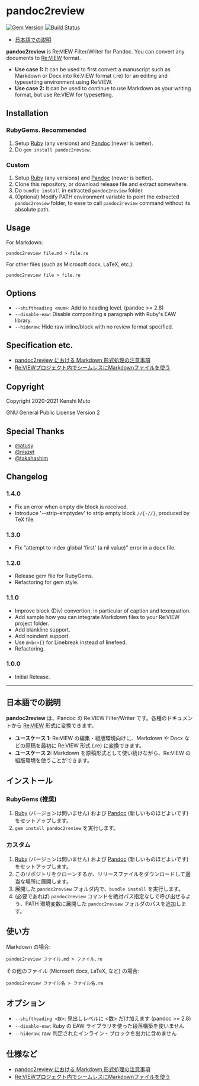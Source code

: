 # pandoc2review

[![Gem Version](https://badge.fury.io/rb/pandoc2review.svg)](https://badge.fury.io/rb/pandoc2review)
[![Build Status](https://github.com/kmuto/pandoc2review/workflows/Pandoc/badge.svg)](https://github.com/kmuto/pandoc2review/actions)

- [日本語での説明](#日本語での説明)

**pandoc2review** is Re:VIEW Filter/Writer for Pandoc. You can convert any documents to [Re:VIEW](https://reviewml.org/) format.

- **Use case 1:** It can be used to first convert a manuscript such as Markdown or Docx into Re:VIEW format (.re) for an editing and typesetting environment using Re:VIEW.
- **Use case 2:** It can be used to continue to use Markdown as your writing format, but use Re:VIEW for typesetting.

## Installation

### RubyGems. Recommended
1. Setup [Ruby](https://www.ruby-lang.org/) (any versions) and [Pandoc](https://pandoc.org/) (newer is better).
2. Do `gem install pandoc2review`.

### Custom
1. Setup [Ruby](https://www.ruby-lang.org/) (any versions) and [Pandoc](https://pandoc.org/) (newer is better).
2. Clone this repository, or download release file and extract somewhere.
3. Do `bundle install` in extracted `pandoc2review` folder.
4. (Optional) Modify PATH environment variable to point the extracted `pandoc2review` folder, to ease to call `pandoc2review` command without its absolute path.

## Usage

For Markdown:

```
pandoc2review file.md > file.re
```

For other files (such as Microsoft docx, LaTeX, etc.):

```
pandoc2review file > file.re
```

## Options
- `--shiftheading <num>`: Add <num> to heading level. (pandoc >= 2.8)
- `--disable-eaw`: Disable compositing a paragraph with Ruby's EAW library.
- `--hideraw`: Hide raw inline/block with no review format specified.

## Specification etc.
- [pandoc2review における Markdown 形式処理の注意事項](markdown-format.ja.md)
- [Re:VIEWプロジェクト内でシームレスにMarkdownファイルを使う](samples/reviewsample/ch01.md)

## Copyright

Copyright 2020-2021 Kenshi Muto

GNU General Public License Version 2

## Special Thanks
- [@atusy](https://github.com/atusy)
- [@niszet](https://github.com/niszet)
- [@takahashim](https://github.com/takahashim)

## Changelog
### 1.4.0
- Fix an error when empty div block is received.
- Introduce '--strip-emptydev' to strip empty block `//{-//}`, produced by TeX file.

### 1.3.0
- Fix "attempt to index global 'first' (a nil value)" error in a docx file.

### 1.2.0
- Release gem file for RubyGems.
- Refactoring for gem style.

### 1.1.0
- Improve block (Div) convertion, in particular of caption and texequation.
- Add sample how you can integrate Markdown files to your Re:VIEW project folder.
- Add blankline support.
- Add noindent support.
- Use `@<br>{}` for Linebreak instead of linefeed.
- Refactoring.

### 1.0.0
- Initial Release.

---
## 日本語での説明

**pandoc2review** は、Pandoc の Re:VIEW Filter/Writer です。各種のドキュメントから [Re:VIEW](https://reviewml.org/) 形式に変換できます。

- **ユースケース 1:** Re:VIEW の編集・組版環境向けに、Markdown や Docx などの原稿を最初に Re:VIEW 形式 (.re) に変換できます。
- **ユースケース 2:** Markdown を原稿形式として使い続けながら、Re:VIEW の組版環境を使うことができます。

## インストール
### RubyGems (推奨)
1. [Ruby](https://www.ruby-lang.org/) (バージョンは問いません) および [Pandoc](https://pandoc.org/) (新しいものほどよいです) をセットアップします。
2. `gem install pandoc2review` を実行します。

### カスタム
1. [Ruby](https://www.ruby-lang.org/) (バージョンは問いません) および [Pandoc](https://pandoc.org/) (新しいものほどよいです) をセットアップします。
2. このリポジトリをクローンするか、リリースファイルをダウンロードして適当な場所に展開します。
3. 展開した `pandoc2review` フォルダ内で、`bundle install` を実行します。
4. (必要であれば) `pandoc2review` コマンドを絶対パス指定なしで呼び出せるよう、PATH 環境変数に展開した `pandoc2review` フォルダのパスを追加します。

## 使い方

Markdown の場合:

```
pandoc2review ファイル.md > ファイル.re
```

その他のファイル (Microsoft docx, LaTeX, など) の場合:

```
pandoc2review ファイル名 > ファイル名.re
```

## オプション
- `--shiftheading <数>`: 見出しレベルに <数> だけ加えます (pandoc >= 2.8)
- `--disable-eaw`: Ruby の EAW ライブラリを使った段落構築を使いません
- `--hideraw`: raw 判定されたインライン・ブロックを出力に含めません

## 仕様など
- [pandoc2review における Markdown 形式処理の注意事項](markdown-format.ja.md)
- [Re:VIEWプロジェクト内でシームレスにMarkdownファイルを使う](samples/reviewsample/ch01.md)
